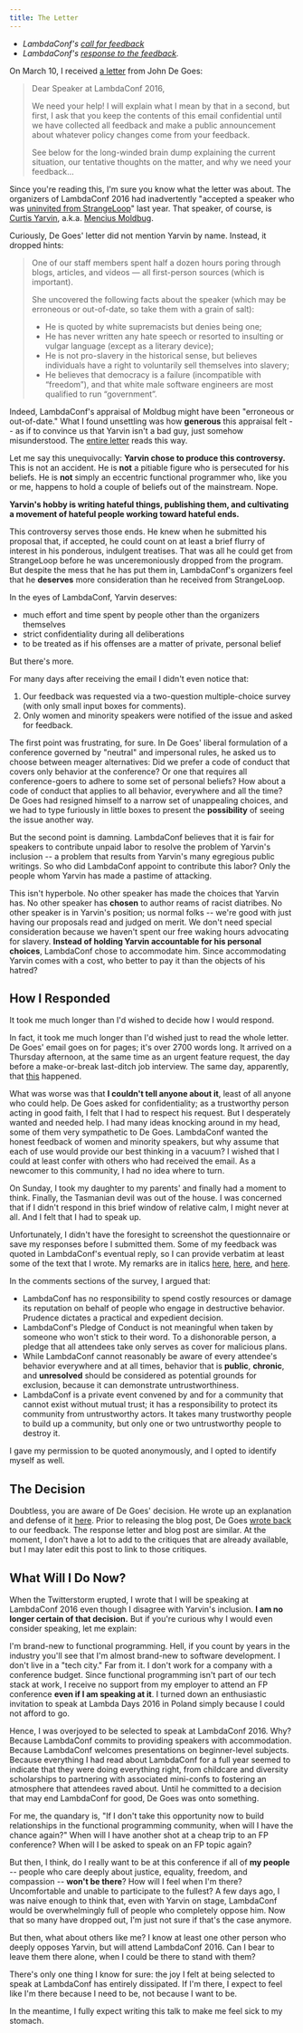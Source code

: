 ```yaml
---
title: The Letter
---
```

* _LambdaConf's [call for feedback](../pages/lambdaconf-yarvin-call-for-feedback.html)_
* _LambdaConf's [response to the feedback](../pages/lambdaconf-yarvin-response-to-feedback.html)._

On March 10, I received [a letter](../pages/lambdaconf-yarvin-call-for-feedback.html)
from John De Goes:

> Dear Speaker at LambdaConf 2016,
>
> We need your help! I will explain what I mean by that in a second, but first,
> I ask that you keep the contents of this email confidential until we have
> collected all feedback and make a public announcement about whatever policy
> changes come from your feedback.
>
> See below for the long-winded brain dump explaining the current situation,
> our tentative thoughts on the matter, and why we need your feedback…

Since you're reading this, I'm sure you know what the letter was about.
The organizers of LambdaConf 2016 had inadvertently "accepted a speaker who
was [uninvited from StrangeLoop](https://s3.amazonaws.com/sl-notes/yarvin.txt)"
last year. That speaker, of course, is [Curtis Yarvin](https://en.wikipedia.org/wiki/Curtis_Yarvin),
a.k.a. [Mencius Moldbug](http://thebaffler.com/blog/mouthbreathing-machiavellis).

Curiously, De Goes' letter did not mention Yarvin by name. Instead, it dropped hints:

> One of our staff members spent half a dozen hours poring through blogs,
> articles, and videos — all first-person sources (which is important).
>
> She uncovered the following facts about the speaker (which may be erroneous
> or out-of-date, so take them with a grain of salt):
>
> * He is quoted by white supremacists but denies being one;
> * He has never written any hate speech or resorted to insulting or vulgar language (except as a literary device);
> * He is not pro-slavery in the historical sense, but believes individuals have a right to voluntarily sell themselves into slavery;
> * He believes that democracy is a failure (incompatible with “freedom”), and that white male software engineers are most qualified to run “government”.

Indeed, LambdaConf's appraisal of Moldbug might have been
"erroneous or out-of-date." What I found unsettling was how __generous__ this
appraisal felt -- as if to convince us that Yarvin isn't a bad guy, just
somehow misunderstood. The [entire letter](../pages/lambdaconf-yarvin-call-for-feedback.html)
reads this way.

Let me say this unequivocally: __Yarvin chose to produce this controversy.__
This is not an accident. He is __not__ a pitiable figure who is persecuted for his
beliefs. He is __not__ simply an eccentric functional programmer who, like you or
me, happens to hold a couple of beliefs out of the mainstream. Nope.

__Yarvin's hobby is writing hateful things, publishing them, and
cultivating a movement of hateful people working toward hateful ends.__

This controversy serves those ends. He knew when he submitted his proposal that,
if accepted, he could count on at least a brief flurry of interest in his ponderous,
indulgent treatises. That was all he could get from StrangeLoop before he was
unceremoniously dropped from the program. But despite the mess that he has put them in,
LambdaConf's organizers feel that he __deserves__ more consideration than he
received from StrangeLoop.

In the eyes of LambdaConf, Yarvin deserves:

* much effort and time spent by people other than the organizers themselves
* strict confidentiality during all deliberations
* to be treated as if his offenses are a matter of private, personal belief

But there's more.

For many days after receiving the email I didn't even notice that:

1. Our feedback was requested via a two-question multiple-choice survey (with only small input boxes for comments).
2. Only women and minority speakers were notified of the issue and asked for feedback.

The first point was frustrating, for sure. In De Goes' liberal formulation of
a conference governed by "neutral" and impersonal rules, he asked us to choose
between meager alternatives: Did we prefer a code of conduct that covers only
behavior at the conference? Or one that requires all conference-goers to adhere to
some set of personal beliefs? How about a code of conduct that applies to all
behavior, everywhere and all the time? De Goes had resigned himself to a narrow
set of unappealing choices, and we had to type furiously in little boxes to
present the __possibility__ of seeing the issue another way.

But the second point is damning. LambdaConf believes that it is fair
for speakers to contribute unpaid labor to resolve the problem of Yarvin's
inclusion -- a problem that results from Yarvin's many egregious public writings.
So who did LambdaConf appoint to contribute this labor? Only the people whom
Yarvin has made a pastime of attacking.

This isn't hyperbole. No other speaker has made the choices that Yarvin has.
No other speaker has __chosen__ to author reams of racist diatribes. No other
speaker is in Yarvin's position; us normal folks -- we're good with just having
our proposals read and judged on merit. We don't need special consideration
because we haven't spent our free waking hours advocating for slavery. __Instead
of holding Yarvin accountable for his personal choices__, LambdaConf chose
to accommodate him. Since accommodating Yarvin comes with a cost,
who better to pay it than the objects of his hatred?

## How I Responded ##

It took me much longer than I'd wished to decide how I would respond.

In fact, it took me much longer than I'd wished just to read the whole letter.
De Goes' email goes on for pages; it's over 2700 words long. It arrived on a Thursday
afternoon, at the same time as an urgent feature request, the day before a
make-or-break last-ditch job interview. The same day, apparently, that
[this](../images/March10.jpg) happened.

What was worse was that __I couldn't tell anyone about it__, least of all anyone
who could help. De Goes asked for confidentiality; as a trustworthy person
acting in good faith, I felt that I had to respect his request. But I desperately
wanted and needed help. I had many ideas knocking around in my head, some of
them very sympathetic to De Goes. LambdaConf wanted the honest feedback
of women and minority speakers, but why assume that each of use would
provide our best thinking in a vacuum? I wished that I could at least confer
with others who had received the email. As a newcomer to this community,
I had no idea where to turn.

On Sunday, I took my daughter to my parents' and finally had a moment to think.
Finally, the Tasmanian devil was out of the house. I was concerned that if
I didn't respond in this brief window of relative calm, I might never at all.
And I felt that I had to speak up.

Unfortunately, I didn't have the foresight to screenshot the questionnaire or
save my responses before I submitted them. Some of my feedback was quoted
in LambdaConf's eventual reply, so I can provide verbatim at least some of the text
that I wrote. My remarks are in italics [here](../images/lambdaconf-feedback01.jpg),
[here](../images/lambdaconf-feedback02.jpg),
and [here](../images/lambdaconf-feedback03.jpg).

In the comments sections of the survey, I argued that:

* LambdaConf has no responsibility to spend costly resources or damage its
  reputation on behalf of people who engage in destructive behavior. Prudence
  dictates a practical and expedient decision.
* LambdaConf's Pledge of Conduct is not meaningful when taken by someone who won't stick to their word.
  To a dishonorable person, a pledge that all attendees take only serves as cover for malicious plans.
* While LambdaConf cannot reasonably be aware of every attendee's behavior everywhere and at all times,
  behavior that is __public__, __chronic__, and __unresolved__ should be considered as potential grounds
  for exclusion, because it can demonstrate untrustworthiness.
* LambdaConf is a private event convened by and for a community that cannot exist without mutual trust;
  it has a responsibility to protect its community from untrustworthy actors.
  It takes many trustworthy people to build up a community, but only one or two untrustworthy people to destroy it.

I gave my permission to be quoted anonymously, and I opted to identify myself as well.

## The Decision ##

Doubtless, you are aware of De Goes' decision. He wrote up an explanation and
defense of it [here](http://degoes.net/articles/lambdaconf-inclusion). Prior
to releasing the blog post, De Goes [wrote back](../pages/lambdaconf-yarvin-response-to-feedback.html)
to our feedback. The response letter and blog post are similar.
At the moment, I don't have a lot to add to the critiques that
are already available,
but I may later edit this post to link to those critiques.

## What Will I Do Now? ##

When the Twitterstorm erupted, I wrote that I will be speaking at LambdaConf 2016
even though I disagree with Yarvin's inclusion. __I am no longer certain of that
decision.__ But if you're curious why I would even consider speaking, let me explain:

I'm brand-new to functional programming. Hell, if you count by years in the
industry you'll see that I'm almost brand-new to software development. I don't
live in a "tech city." Far from it. I don't work for a company with a conference
budget. Since functional programming isn't part of our tech stack at work, I
receive no support from my employer to attend an FP conference
__even if I am speaking at it__. I turned down an enthusiastic invitation to
speak at Lambda Days 2016 in Poland simply because I could not afford to go.

Hence, I was overjoyed to be selected to speak at LambdaConf 2016. Why?
Because LambdaConf commits to providing speakers with accommodation. Because
LambdaConf welcomes presentations on beginner-level subjects. Because everything
I had read about LambdaConf for a full year seemed to indicate that they were
doing everything right, from childcare and diversity scholarships to partnering
with associated mini-confs to fostering an atmosphere that attendees raved about.
Until he committed to a decision that may end LambdaConf for good,
De Goes was onto something.

For me, the quandary is, "If I don't take this opportunity now to build
relationships in the functional programming community, when will I have the
chance again?" When will I have another shot at a cheap trip to an FP
conference? When will I be asked to speak on an FP topic again?

But then, I think, do I really want to be at this conference if all of
__my people__ -- people who care deeply about justice, equality, freedom,
and compassion -- __won't be there__? How will I feel when I'm there?
Uncomfortable and unable to participate to the fullest? A few
days ago, I was naive enough to think that, even with Yarvin on stage, LambdaConf
would be overwhelmingly full of people who completely oppose him. Now that
so many have dropped out, I'm just not sure if that's the case anymore.

But then, what about others like me? I know at least one other person who
deeply opposes Yarvin, but will attend LambdaConf 2016. Can I bear to leave
them there alone, when I could be there to stand with them?

There's only one thing I know for sure: the joy I felt at being selected to
speak at LambdaConf has entirely dissipated. If I'm there, I expect to feel
like I'm there because I need to be, not because I want to be.

In the meantime, I fully expect writing this talk to make me feel sick to my stomach.
